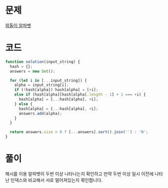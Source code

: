 # 문제

[외톨이 알파벳](https://school.programmers.co.kr/learn/courses/15008/lessons/121683)

# 코드

```js
function solution(input_string) {
  hash = {};
  answers = new Set();

  for (let i in [...input_string]) {
    alpha = input_string[i];
    if (!hash[alpha]) hash[alpha] = [+i];
    else if (hash[alpha][hash[alpha].length - 1] + 1 === +i) {
      hash[alpha] = [...hash[alpha], +i];
    } else {
      hash[alpha] = [...hash[alpha], +i];
      answers.add(alpha);
    }
  }

  return answers.size > 0 ? [...answers].sort().join('') : 'N';
}
```

# 풀이

해시를 이용 알파벳이 두번 이상 나타나는지 확인하고 만약 두번 이상 일시 이전에 나타난 인덱스와 비교해서 서로 떨어져있는지 확인합니다.
